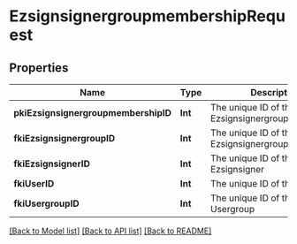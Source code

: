 # EzsignsignergroupmembershipRequest

## Properties
Name | Type | Description | Notes
------------ | ------------- | ------------- | -------------
**pkiEzsignsignergroupmembershipID** | **Int** | The unique ID of the Ezsignsignergroupmembership | [optional] 
**fkiEzsignsignergroupID** | **Int** | The unique ID of the Ezsignsignergroup | 
**fkiEzsignsignerID** | **Int** | The unique ID of the Ezsignsigner | 
**fkiUserID** | **Int** | The unique ID of the User | 
**fkiUsergroupID** | **Int** | The unique ID of the Usergroup | 

[[Back to Model list]](../README.md#documentation-for-models) [[Back to API list]](../README.md#documentation-for-api-endpoints) [[Back to README]](../README.md)


